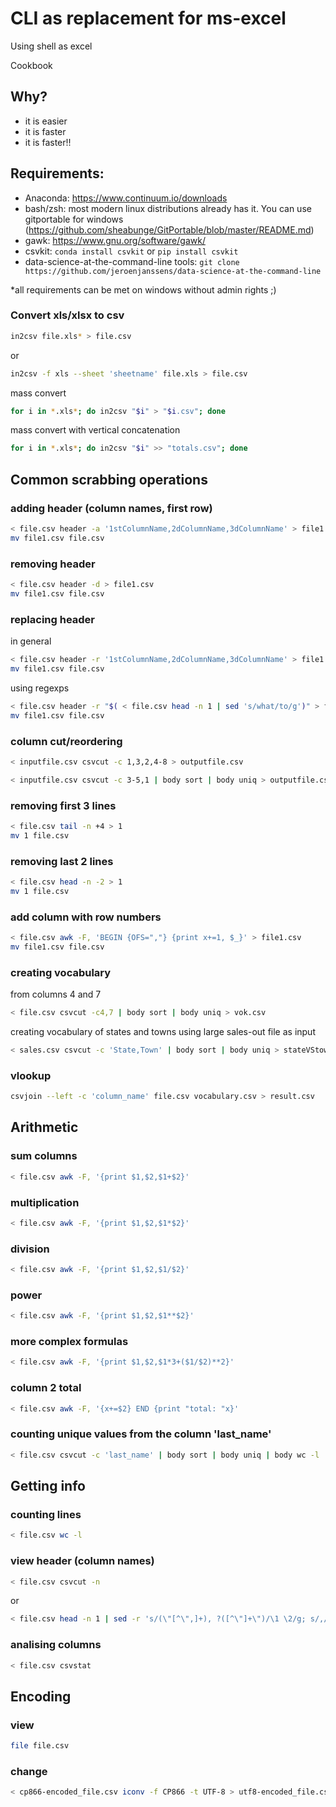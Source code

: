 # CLI as replacement for ms-excel
Using shell as excel

Cookbook

## Why?

- it is easier
- it is faster
- it is faster!!

## Requirements:

- Anaconda: https://www.continuum.io/downloads
- bash/zsh: most modern linux distributions already has it. You can use gitportable for windows (https://github.com/sheabunge/GitPortable/blob/master/README.md)
- gawk: https://www.gnu.org/software/gawk/
- csvkit: ```conda install csvkit``` or ```pip install csvkit```
- data-science-at-the-command-line tools: ```git clone https://github.com/jeroenjanssens/data-science-at-the-command-line```

*all requirements can be met on windows without admin rights ;)

### Convert xls/xlsx to csv

```bash
in2csv file.xls* > file.csv
```

or

```bash
in2csv -f xls --sheet 'sheetname' file.xls > file.csv
```

mass convert

```bash
for i in *.xls*; do in2csv "$i" > "$i.csv"; done
```

mass convert with vertical concatenation

```bash
for i in *.xls*; do in2csv "$i" >> "totals.csv"; done
```

## Common scrabbing operations

### adding header (column names, first row)

```bash
< file.csv header -a '1stColumnName,2dColumnName,3dColumnName' > file1.csv
mv file1.csv file.csv
```

### removing header

```bash
< file.csv header -d > file1.csv
mv file1.csv file.csv
```

### replacing header

in general

```bash
< file.csv header -r '1stColumnName,2dColumnName,3dColumnName' > file1.csv
mv file1.csv file.csv
```

using regexps

```bash
< file.csv header -r "$( < file.csv head -n 1 | sed 's/what/to/g')" > file1.csv
mv file1.csv file.csv
```

### column cut/reordering

```bash
< inputfile.csv csvcut -c 1,3,2,4-8 > outputfile.csv
```

```bash
< inputfile.csv csvcut -c 3-5,1 | body sort | body uniq > outputfile.csv
```

### removing first 3 lines

```bash
< file.csv tail -n +4 > 1
mv 1 file.csv
```

### removing last 2 lines

```bash
< file.csv head -n -2 > 1
mv 1 file.csv
```

### add column with row numbers

```bash
< file.csv awk -F, 'BEGIN {OFS=","} {print x+=1, $_}' > file1.csv
mv file1.csv file.csv
```

### creating vocabulary

from columns 4 and 7

```bash
< file.csv csvcut -c4,7 | body sort | body uniq > vok.csv
```

creating vocabulary of states and towns using large sales-out file as input

```bash
< sales.csv csvcut -c 'State,Town' | body sort | body uniq > stateVStown.csv
```

### vlookup

```bash
csvjoin --left -c 'column_name' file.csv vocabulary.csv > result.csv
```

## Arithmetic

### sum columns

```bash
< file.csv awk -F, '{print $1,$2,$1+$2}'
```

### multiplication

```bash
< file.csv awk -F, '{print $1,$2,$1*$2}'
```

### division

```bash
< file.csv awk -F, '{print $1,$2,$1/$2}'
```

### power

```bash
< file.csv awk -F, '{print $1,$2,$1**$2}'
```

### more complex formulas

```bash
< file.csv awk -F, '{print $1,$2,$1*3+($1/$2)**2}'
```

### column 2 total

```bash
< file.csv awk -F, '{x+=$2} END {print "total: "x}'
```

### counting unique values from the column 'last_name'

```bash
< file.csv csvcut -c 'last_name' | body sort | body uniq | body wc -l
```

## Getting info

### counting lines

```bash
< file.csv wc -l
```

### view header (column names)

```bash
< file.csv csvcut -n
```

or

```bash
< file.csv head -n 1 | sed -r 's/(\"[^\",]+), ?([^\"]+\")/\1 \2/g; s/,/\n/g'| awk 'BEGIN {OFS="\t"} {print x+=1, $_}'
```

### analising columns

```bash
< file.csv csvstat
```

## Encoding

### view

```bash
file file.csv
```

### change

```bash
< cp866-encoded_file.csv iconv -f CP866 -t UTF-8 > utf8-encoded_file.csv
```